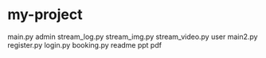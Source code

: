 # my-project
main.py
admin
stream_log.py
stream_img.py
stream_video.py
user
main2.py
register.py
login.py
booking.py
readme
ppt
pdf
